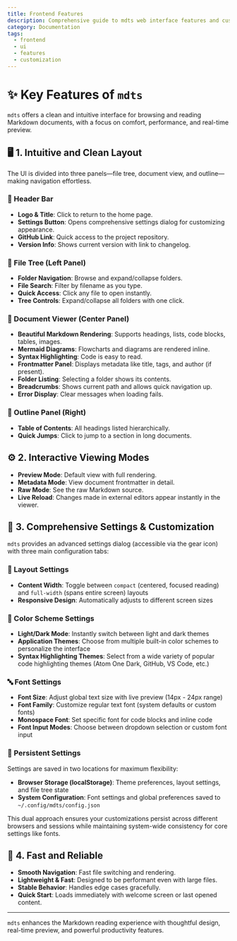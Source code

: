 ```yaml
---
title: Frontend Features
description: Comprehensive guide to mdts web interface features and customization options
category: Documentation
tags:
  - frontend
  - ui
  - features
  - customization
---
```


# ✨ Key Features of `mdts`

`mdts` offers a clean and intuitive interface for browsing and reading Markdown documents, with a focus on comfort, performance, and real-time preview.

## 🖥️ 1. Intuitive and Clean Layout

The UI is divided into three panels—file tree, document view, and outline—making navigation effortless.

### 🧭 Header Bar

- **Logo & Title**: Click to return to the home page.
- **Settings Button**: Opens comprehensive settings dialog for customizing appearance.
- **GitHub Link**: Quick access to the project repository.
- **Version Info**: Shows current version with link to changelog.

### 🌲 File Tree (Left Panel)

- **Folder Navigation**: Browse and expand/collapse folders.
- **File Search**: Filter by filename as you type.
- **Quick Access**: Click any file to open instantly.
- **Tree Controls**: Expand/collapse all folders with one click.

### 📄 Document Viewer (Center Panel)

- **Beautiful Markdown Rendering**: Supports headings, lists, code blocks, tables, images.
- **Mermaid Diagrams**: Flowcharts and diagrams are rendered inline.
- **Syntax Highlighting**: Code is easy to read.
- **Frontmatter Panel**: Displays metadata like title, tags, and author (if present).
- **Folder Listing**: Selecting a folder shows its contents.
- **Breadcrumbs**: Shows current path and allows quick navigation up.
- **Error Display**: Clear messages when loading fails.

### 🧱 Outline Panel (Right)

- **Table of Contents**: All headings listed hierarchically.
- **Quick Jumps**: Click to jump to a section in long documents.

## ⚙️ 2. Interactive Viewing Modes

- **Preview Mode**: Default view with full rendering.
- **Metadata Mode**: View document frontmatter in detail.
- **Raw Mode**: See the raw Markdown source.
- **Live Reload**: Changes made in external editors appear instantly in the viewer.

## 🧩 3. Comprehensive Settings & Customization

`mdts` provides an advanced settings dialog (accessible via the gear icon) with three main configuration tabs:

### 🎨 Layout Settings
- **Content Width**: Toggle between `compact` (centered, focused reading) and `full-width` (spans entire screen) layouts
- **Responsive Design**: Automatically adjusts to different screen sizes

### 🌈 Color Scheme Settings  
- **Light/Dark Mode**: Instantly switch between light and dark themes
- **Application Themes**: Choose from multiple built-in color schemes to personalize the interface
- **Syntax Highlighting Themes**: Select from a wide variety of popular code highlighting themes (Atom One Dark, GitHub, VS Code, etc.)

### 🔤 Font Settings
- **Font Size**: Adjust global text size with live preview (14px - 24px range)
- **Font Family**: Customize regular text font (system defaults or custom fonts)
- **Monospace Font**: Set specific font for code blocks and inline code
- **Font Input Modes**: Choose between dropdown selection or custom font input

### 💾 Persistent Settings
Settings are saved in two locations for maximum flexibility:

- **Browser Storage (localStorage)**: Theme preferences, layout settings, and file tree state
- **System Configuration**: Font settings and global preferences saved to `~/.config/mdts/config.json`

This dual approach ensures your customizations persist across different browsers and sessions while maintaining system-wide consistency for core settings like fonts.

## 🚀 4. Fast and Reliable

- **Smooth Navigation**: Fast file switching and rendering.
- **Lightweight & Fast**: Designed to be performant even with large files.
- **Stable Behavior**: Handles edge cases gracefully.
- **Quick Start**: Loads immediately with welcome screen or last opened content.

---

`mdts` enhances the Markdown reading experience with thoughtful design, real-time preview, and powerful productivity features.
